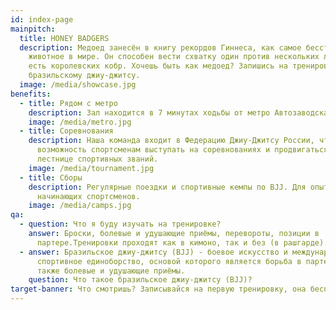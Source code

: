 ```yaml
---
id: index-page
mainpitch:
  title: HONEY BADGERS
  description: Медоед занесён в книгу рекордов Гиннеса, как самое бесстрашное
    животное в мире. Он способен вести схватку один против нескольких львов и
    есть королевских кобр. Хочешь быть как медоед? Запишись на тренировку по
    бразильскому джиу-джитсу.
  image: /media/showcase.jpg
benefits:
  - title: Рядом с метро
    description: Зал находится в 7 минутах ходьбы от метро Автозаводская.
    image: /media/metro.jpg
  - title: Соревнования
    description: Наша команда входит в Федерацию Джиу-Джитсу России, что дает
      возможность спортсменам выступать на соревнованиях и продвигаться по
      лестнице спортивных званий.
    image: /media/tournament.jpg
  - title: Сборы
    description: Регулярные поездки и спортивные кемпы по BJJ. Для опытных и
      начинающих спортсменов.
    image: /media/camps.jpg
qa:
  - question: Что я буду изучать на тренировке?
    answer: Броски, болевые и удушающие приёмы, перевороты, позиции в
      партере.Тренировки проходят как в кимоно, так и без (в рашгарде).
  - answer: Бразильское джиу-джитсу (BJJ) - боевое искусство и международное
      спортивное единоборство, основой которого является борьба в партере, а
      также болевые и удушающие приёмы.
    question: Что такое бразильское джиу-джитсу (BJJ)?
target-banner: Что смотришь? Записывайся на первую тренировку, она бесплатная.
---
```

